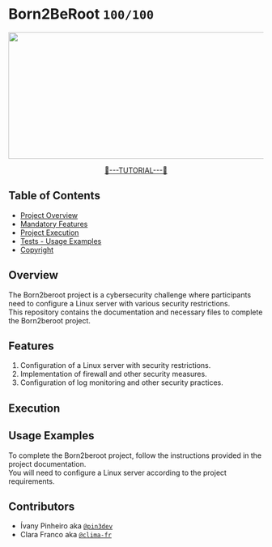 <!-- # Born2BeRoot

- 🎯 This project aims to *create a virtual machine with no graphical interface* and followed by the configuration of various system parameters provided in the subject [Born2BeRoot_subject.en](https://github.com/pin3dev/Born2BeRoot/blob/main/Born2BeRoot_subject.en.pdf).
- 📚 Besides the practical character, for the effective conclusion of the project, we were *required to have theoretical knowledge about all the tools used in its development*.
- 🤓 The project was all developed in *VirtualBox*, and through its development I had access to some **new knowledge/skills** described below:
<p> ➡️ Concept and practice on virtual machines | Operating system | Package manager | System security | Password policy | Partitioning | LVM | Firewalls | SSH | Script and Cron | Bash commands | etc...
<br> 

✌️I hope you enjoy!!--->


# Born2BeRoot `100/100`

<p align="center">
  <img src="https://files.gitbook.com/v0/b/gitbook-x-prod.appspot.com/o/spaces%2FrGPbW3XCn3Kl2phAAgvE%2Fuploads%2FwLr7nj7npMRk4E5XxdBd%2Fezgif-2-9d327d2a00.gif?alt=media&token=14d949a6-1638-4aff-abcc-2da7a848bcd5" width="600" height="250" />
</p>

<p align="center">
  <a href="https://github.com/pin3dev/42_Born2BeRoot/wiki">🎰---TUTORIAL---🎰</a>
</p>

## Table of Contents
- [Project Overview](#overview)
- [Mandatory Features](#features)
- [Project Execution](#execution)
- [Tests -  Usage Examples](#usage-examples)
- [Copyright](#contributors)

## Overview

The Born2beroot project is a cybersecurity challenge where participants need to configure a Linux server with various security restrictions.  
This repository contains the documentation and necessary files to complete the Born2beroot project.

## Features

1. Configuration of a Linux server with security restrictions.  
2. Implementation of firewall and other security measures.  
3. Configuration of log monitoring and other security practices.  

## Execution


## Usage Examples

To complete the Born2beroot project, follow the instructions provided in the project documentation.  
You will need to configure a Linux server according to the project requirements.


## Contributors

* Ívany Pinheiro aka [`@pin3dev`](https://github.com/pin3dev)
* Clara Franco aka [`@clima-fr`](https://github.com/clima-fr)
